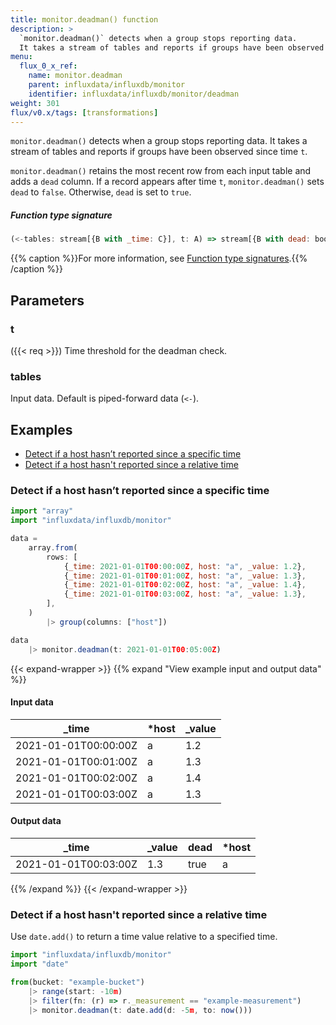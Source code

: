 ```yaml
---
title: monitor.deadman() function
description: >
  `monitor.deadman()` detects when a group stops reporting data.
  It takes a stream of tables and reports if groups have been observed since time `t`.
menu:
  flux_0_x_ref:
    name: monitor.deadman
    parent: influxdata/influxdb/monitor
    identifier: influxdata/influxdb/monitor/deadman
weight: 301
flux/v0.x/tags: [transformations]
---
```


<!------------------------------------------------------------------------------

IMPORTANT: This page was generated from comments in the Flux source code. Any
edits made directly to this page will be overwritten the next time the
documentation is generated. 

To make updates to this documentation, update the function comments above the
function definition in the Flux source code:

https://github.com/influxdata/flux/blob/master/stdlib/influxdata/influxdb/monitor/monitor.flux#L386-L389

Contributing to Flux: https://github.com/influxdata/flux#contributing
Fluxdoc syntax: https://github.com/influxdata/flux/blob/master/docs/fluxdoc.md

------------------------------------------------------------------------------->

`monitor.deadman()` detects when a group stops reporting data.
It takes a stream of tables and reports if groups have been observed since time `t`.

`monitor.deadman()` retains the most recent row from each input table and adds a `dead` column.
If a record appears after time `t`, `monitor.deadman()` sets `dead` to `false`.
Otherwise, `dead` is set to `true`.

##### Function type signature

```js
(<-tables: stream[{B with _time: C}], t: A) => stream[{B with dead: bool, _time: C}] where A: Comparable, C: Comparable
```

{{% caption %}}For more information, see [Function type signatures](/flux/v0.x/function-type-signatures/).{{% /caption %}}

## Parameters

### t
({{< req >}})
Time threshold for the deadman check.



### tables

Input data. Default is piped-forward data (`<-`).




## Examples

- [Detect if a host hasn’t reported since a specific time](#detect-if-a-host-hasnt-reported-since-a-specific-time)
- [Detect if a host hasn't reported since a relative time](#detect-if-a-host-hasnt-reported-since-a-relative-time)

### Detect if a host hasn’t reported since a specific time

```js
import "array"
import "influxdata/influxdb/monitor"

data =
    array.from(
        rows: [
            {_time: 2021-01-01T00:00:00Z, host: "a", _value: 1.2},
            {_time: 2021-01-01T00:01:00Z, host: "a", _value: 1.3},
            {_time: 2021-01-01T00:02:00Z, host: "a", _value: 1.4},
            {_time: 2021-01-01T00:03:00Z, host: "a", _value: 1.3},
        ],
    )
        |> group(columns: ["host"])

data
    |> monitor.deadman(t: 2021-01-01T00:05:00Z)

```

{{< expand-wrapper >}}
{{% expand "View example input and output data" %}}

#### Input data

| _time                | *host | _value  |
| -------------------- | ----- | ------- |
| 2021-01-01T00:00:00Z | a     | 1.2     |
| 2021-01-01T00:01:00Z | a     | 1.3     |
| 2021-01-01T00:02:00Z | a     | 1.4     |
| 2021-01-01T00:03:00Z | a     | 1.3     |


#### Output data

| _time                | _value  | dead  | *host |
| -------------------- | ------- | ----- | ----- |
| 2021-01-01T00:03:00Z | 1.3     | true  | a     |

{{% /expand %}}
{{< /expand-wrapper >}}

### Detect if a host hasn't reported since a relative time

Use `date.add()` to return a time value relative to a specified time.

```js
import "influxdata/influxdb/monitor"
import "date"

from(bucket: "example-bucket")
    |> range(start: -10m)
    |> filter(fn: (r) => r._measurement == "example-measurement")
    |> monitor.deadman(t: date.add(d: -5m, to: now()))

```

